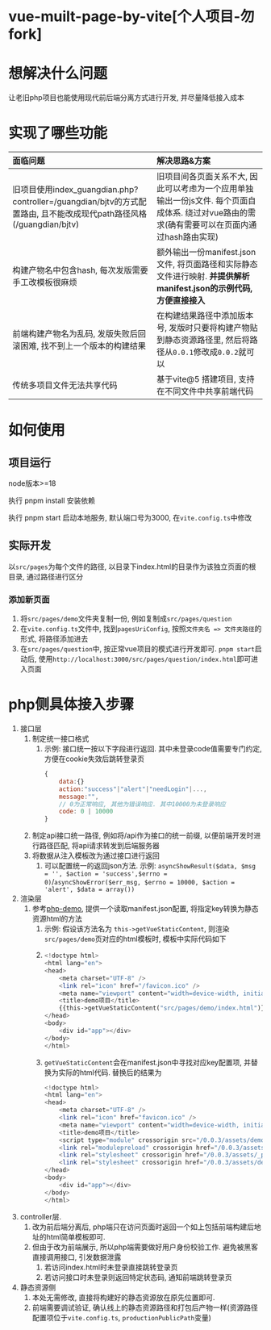 #   vue-muilt-page-by-vite[个人项目-勿fork]

#   想解决什么问题

让老旧php项目也能使用现代前后端分离方式进行开发, 并尽量降低接入成本

#   实现了哪些功能

| 面临问题                                                                                                            | 解决思路&方案                                                                                                                                 |
| :------------------------------------------------------------------------------------------------------------------ | :-------------------------------------------------------------------------------------------------------------------------------------------- |
| 旧项目使用index_guangdian.php?controller=/guangdian/bjtv的方式配置路由, 且不能改成现代path路径风格(/guangdian/bjtv) | 旧项目间各页面关系不大, 因此可以考虑为一个应用单独输出一份js文件. 每个页面自成体系. 绕过对vue路由的需求(确有需要可以在页面内通过hash路由实现) |
| 构建产物名中包含hash, 每次发版需要手工改模板很麻烦                                                                  | 额外输出一份manifest.json文件, 将页面路径和实际静态文件进行映射. **并提供解析manifest.json的示例代码, 方便直接接入**                          |
| 前端构建产物名为乱码, 发版失败后回滚困难, 找不到上一个版本的构建结果                                                | 在构建结果路径中添加版本号, 发版时只要将构建产物贴到静态资源路径里, 然后将路径从`0.0.1`修改成`0.0.2`就可以                                    |
| 传统多项目文件无法共享代码                                                                                          | 基于vite@5 搭建项目, 支持在不同文件中共享前端代码                                                                                             |

#   如何使用

##  项目运行

node版本>=18

执行 pnpm install 安装依赖

执行 pnpm start 启动本地服务, 默认端口号为3000, 在`vite.config.ts`中修改

##  实际开发

以`src/pages`为每个文件的路径, 以目录下index.html的目录作为该独立页面的根目录, 通过路径进行区分

### 添加新页面

1.  将`src/pages/demo`文件夹复制一份, 例如复制成`src/pages/question`
2.  在`vite.config.ts`文件中, 找到`pagesUriConfig`, 按照`文件夹名 => 文件夹路径`的形式, 将路径添加进去
3.  在`src/pages/question`中, 按正常vue项目的模式进行开发即可. `pnpm start`启动后, 使用`http://localhost:3000/src/pages/question/index.html`即可进入页面

#  php侧具体接入步骤

1.  接口层
    1.  制定统一接口格式
        1.  示例: 接口统一按以下字段进行返回. 其中未登录code值需要专门约定, 方便在cookie失效后跳转登录页
            ```js
            {
                data:{}
                action:"success"|"alert"|"needLogin"|...,
                message:"",
                // 0为正常响应, 其他为错误响应. 其中10000为未登录响应
                code: 0 | 10000
            }
            ```
    2.  制定api接口统一路径, 例如将/api作为接口的统一前缀, 以便前端开发时进行路径匹配, 将api请求转发到后端服务器
    3.  将数据从注入模板改为通过接口进行返回
        1.  可以配置统一的返回json方法. 示例: `asyncShowResult($data, $msg = '', $action = 'success',$errno = 0)`/`asyncShowError($err_msg, $errno = 10000, $action = 'alert', $data = array())`
2.  渲染层
    1.  参考[php-demo](script/php_use_demo/static.php), 提供一个读取manifest.json配置, 将指定key转换为静态资源html的方法
        1.  示例: 假设该方法名为 `this->getVueStaticContent`, 则渲染`src/pages/demo`页对应的html模板时, 模板中实际代码如下
        2.  ```php
            <!doctype html>
            <html lang="en">
            <head>
                <meta charset="UTF-8" />
                <link rel="icon" href="/favicon.ico" />
                <meta name="viewport" content="width=device-width, initial-scale=1.0" />
                <title>demo项目</title>
                {{this->getVueStaticContent("src/pages/demo/index.html")}}
            </head>
            <body>
                <div id="app"></div>
            </body>
            </html>
            ```
        3.  `getVueStaticContent`会在manifest.json中寻找对应key配置项, 并替换为实际的html代码. 替换后的结果为
            ```php
            <!doctype html>
            <html lang="en">
            <head>
                <meta charset="UTF-8" />
                <link rel="icon" href="favicon.ico" />
                <meta name="viewport" content="width=device-width, initial-scale=1.0" />
                <title>demo项目</title>
                <script type="module" crossorigin src="/0.0.3/assets/demo-IPqw7wmY.js"></script>
                <link rel="modulepreload" crossorigin href="/0.0.3/assets/_plugin-vue_export-helper-yVIqEbAC.js">
                <link rel="stylesheet" crossorigin href="/0.0.3/assets/_plugin-vue_export-helper-8ZBU8I84.css">
                <link rel="stylesheet" crossorigin href="/0.0.3/assets/demo-VMru3q4S.css">
            </head>
            <body>
                <div id="app"></div>
            </body>
            </html>
            ```
3.  controller层.
    1.  改为前后端分离后, php端只在访问页面时返回一个如上包括前端构建后地址的html简单模板即可.
    2.  但由于改为前端展示, 所以php端需要做好用户身份校验工作. 避免被黑客直接调用接口, 引发数据泄露
        1.  若访问index.html时未登录直接跳转登录页
        2.  若访问接口时未登录则返回特定状态码, 通知前端跳转登录页
4.  静态资源侧
    1.  本处无需修改, 直接将构建好的静态资源放在原先位置即可.
    2.  前端需要调试验证, 确认线上的静态资源路径和打包后产物一样(资源路径配置项位于`vite.config.ts`, `productionPublicPath`变量)
